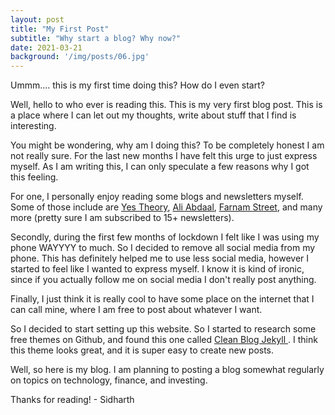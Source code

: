 ```yaml
---
layout: post
title: "My First Post"
subtitle: "Why start a blog? Why now?"
date: 2021-03-21
background: '/img/posts/06.jpg'
---
```


Ummm.... this is my first time doing this? How do I even start?

Well, hello to who ever is reading this. This is my very first blog post. This is a place where I can let out my thoughts, write about stuff that I find is interesting.

You might be wondering, why am I doing this? To be completely honest I am not really sure. For the last new months I have felt this urge to just express myself. As I am writing this, I can only speculate a few reasons why I got this feeling.

For one, I personally enjoy reading some blogs and newsletters myself. Some of those include are [Yes Theory](https://yestheory.com/newsletter/), [Ali Abdaal](https://aliabdaal.com/), [Farnam Street](https://fs.blog/), and many more (pretty sure I am subscribed to 15+ newsletters).

Secondly, during the first few months of lockdown I felt like I was using my phone WAYYYY to much. So I decided to remove all social media from my phone. This has definitely helped me to use less social media, however I started to feel like I wanted to express myself. I know it is kind of ironic, since if you actually follow me on social media I don't really post anything.

Finally, I just think it is really cool to have some place on the internet that I can call mine, where I am free to post about whatever I want.

So I decided to start setting up this website. So I started to research some free themes on Github, and found this one called [Clean Blog Jekyll
](https://startbootstrap.com/theme/clean-blog-jekyll). I think this theme looks great, and it is super easy to create new posts.

Well, so here is my blog. I am planning to posting a blog somewhat regularly on topics on technology, finance, and investing.

Thanks for reading! - Sidharth
